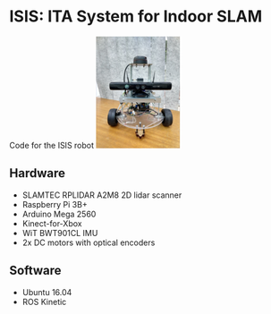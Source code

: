 # ISIS: **I**TA **S**ystem for **I**ndoor **S**LAM
Code for the ISIS robot <img src='assets/isis_v1.jpg' width='150'>



## Hardware
- SLAMTEC RPLIDAR A2M8 2D lidar scanner
- Raspberry Pi 3B+
- Arduino Mega 2560
- Kinect-for-Xbox
- WiT BWT901CL IMU
- 2x DC motors with optical encoders
## Software
- Ubuntu 16.04
- ROS Kinetic

